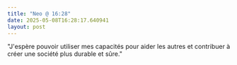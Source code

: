 ```yaml
---
title: "Neo @ 16:28"
date: 2025-05-08T16:28:17.640941
layout: post
---
```


"J'espère pouvoir utiliser mes capacités pour aider les autres et contribuer à créer une société plus durable et sûre."